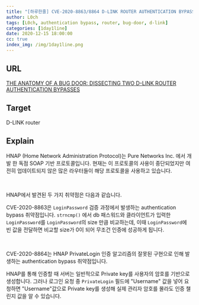 ```yaml
---
title: "[하루한줄] CVE-2020-8863/8864 D-LINK ROUTER AUTHENTICATION BYPASSES"
author: L0ch
tags: [L0ch, authentication bypass, router, bug-door, d-link]
categories: [1day1line]
date: 2020-12-15 18:00:00
cc: true
index_img: /img/1day1line.png
---
```


## URL 

[THE ANATOMY OF A BUG DOOR: DISSECTING TWO D-LINK ROUTER AUTHENTICATION BYPASSES](https://www.zerodayinitiative.com/blog/2020/9/30/the-anatomy-of-a-bug-door-dissecting-two-d-link-router-authentication-bypasses)

## Target

D-LINK router

## Explain

HNAP (Home Network Administration Protocol)는 Pure Networks Inc. 에서 개발 한 독점 SOAP 기반 프로토콜입니다. 현재는 이 프로토콜의 사용이 중단되었지만 여전히 업데이트되지 않은 많은 라우터들이 해당 프로토콜을 사용하고 있습니다.

</br>

HNAP에서 발견된 두 가지 취약점은 다음과 같습니다.

CVE-2020-8863은 `LoginPassword` 검증 과정에서 발생하는 authentication bypass 취약점입니다. `strncmp()` 에서 db 패스워드와 클라이언트가 입력한 `LoginPassword`를 `LoginPassword`의 size 만큼 비교하는데, 이때 `LoginPassword`에 빈 값을 전달하면 비교할 size가 0이 되어 무조건 인증에 성공하게 됩니다.

</br>

CVE-2020-8864는 HNAP PrivateLogin 인증 알고리즘의 잘못된 구현으로 인해 발생하는 authentication bypass 취약점입니다.

HNAP를 통해 인증할 때 서버는 일반적으로 Private key를 사용자의 암호를 기반으로 생성합니다. 그러나 로그인 요청 중 `PrivateLogin` 필드에 "Username" 값을 넣어 요청하면 "Username"값으로 Private key를 생성해  실제 관리자 암호를 몰라도 인증 챌린지 값을 알 수 있습니다.